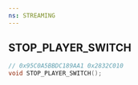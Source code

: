 ```yaml
---
ns: STREAMING
---
```

## STOP_PLAYER_SWITCH

```c
// 0x95C0A5BBDC189AA1 0x2832C010
void STOP_PLAYER_SWITCH();
```


